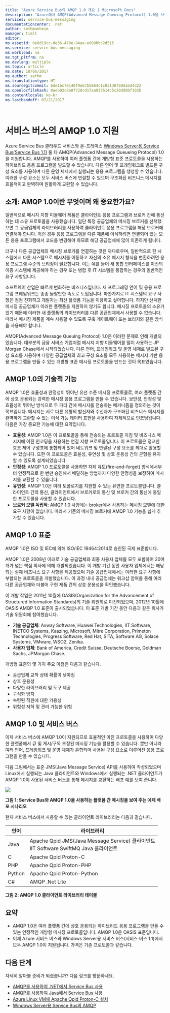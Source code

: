 ```yaml
---
title: "Azure Service Bus의 AMQP 1.0 개요 | Microsoft Docs"
description: "Azure에서 AMQP(Advanced Message Queuing Protocol) 1.0을 사용하는 방법에 대해 알아봅니다."
services: service-bus-messaging
documentationcenter: .net
author: sethmanheim
manager: timlt
editor: 
ms.assetid: 0e8d19cc-de36-478e-84ae-e089bbc2d515
ms.service: service-bus-messaging
ms.workload: na
ms.tgt_pltfrm: na
ms.devlang: multiple
ms.topic: article
ms.date: 10/06/2017
ms.author: sethm
ms.translationtype: HT
ms.sourcegitcommit: bde1bc7e140f9eb7bb864c1c0a1387b9da5d4d22
ms.openlocfilehash: 0aeb02c8a07728cd17aa937614c5c20dd0bf102b
ms.contentlocale: ko-kr
ms.lasthandoff: 07/21/2017

---
```

# <a name="amqp-10-support-in-service-bus"></a>서비스 버스의 AMQP 1.0 지원
Azure Service Bus 클라우드 서비스와 온-프레미스 [Windows Server용 Service Bus(Service Bus 1.1)](https://msdn.microsoft.com/library/dn282144.aspx) 둘 다 AMQP(Advanced Message Queueing Protocol) 1.0을 지원합니다. AMQP를 사용하여 여러 플랫폼 간에 개방형 표준 프로토콜을 사용하는 하이브리드 응용 프로그램을 빌드할 수 있습니다. 다른 언어 및 프레임워크로 빌드된 구성 요소를 사용하며 다른 운영 체제에서 실행되는 응용 프로그램을 생성할 수 있습니다. 이러한 구성 요소는 모두 서비스 버스에 연결할 수 있으며 구조화된 비즈니스 메시지를 효율적이고 완벽하며 원활하게 교환할 수 있습니다.

## <a name="introduction-what-is-amqp-10-and-why-is-it-important"></a>소개: AMQP 1.0이란 무엇이며 왜 중요한가요?
일반적으로 메시지 지향 미들웨어 제품은 클라이언트 응용 프로그램과 브로커 간에 통신하는 데 소유 프로토콜을 사용했습니다. 일단 특정 공급업체의 메시징 브로커를 선택했으면 그 공급업체의 라이브러리를 사용하여 클라이언트 응용 프로그램을 해당 브로커에 연결해야 합니다. 이런 경우 응용 프로그램을 다른 제품에 이식하려면 연결되어 있는 모든 응용 프로그램에서 코드를 변경해야 하므로 해당 공급업체에 많이 의존하게 됩니다. 

더구나 다른 공급업체의 메시징 브로커를 연결하는 것은 까다로우며, 일반적으로 한 시스템에서 다른 시스템으로 메시지를 이동하고 자신의 소유 메시지 형식을 변환하려면 응용 프로그램 수준의 브리징이 필요합니다. 이는 예를 들어 새 통합 인터페이스를 이전의 이종 시스템에 제공해야 하는 경우 또는 병합 후 IT 시스템을 통합하는 경우의 일반적인 요구 사항입니다.

소프트웨어 산업은 빠르게 변화하는 비즈니스입니다. 새 프로그래밍 언어 및 응용 프로그램 프레임워크는 종종 놀랄만한 속도로 도입됩니다. 마찬가지로 IT 시스템의 요구 사항은 점점 진화하고 개발자는 최신 플랫폼 기능을 이용하고 싶어합니다. 하지만 선택한 메시징 공급업체가 이러한 플랫폼을 지원하지 않기도 합니다. 메시징 프로토콜의 소유가 있기 때문에 이러한 새 플랫폼의 라이브러리를 다른 공급업체에서 사용할 수 없습니다. 따라서 메시징 제품을 계속 사용할 수 있도록 구축 게이트웨이 또는 브리지와 같은 방식을 사용해야 합니다.

AMQP(Advanced Message Queuing Protocol) 1.0은 이러한 문제로 인해 개발되었습니다. 대부분의 금융 서비스 기업처럼 메시지 지향 미들웨어를 많이 사용하는 JP Morgan Chase에서 시작되었습니다. 다른 언어, 프레임워크 및 운영 체제로 빌드된 구성 요소를 사용하며 다양한 공급업체의 최고 구성 요소를 모두 사용하는 메시지 기반 응용 프로그램을 만들 수 있는 개방형 표준 메시징 프로토콜을 만드는 것이 목표였습니다.

## <a name="amqp-10-technical-features"></a>AMQP 1.0의 기술적 기능
AMQP 1.0은 효율성과 안정성이 뛰어난 유선 수준 메시징 프로토콜로, 여러 플랫폼 간에 상호 운용되는 강력한 메시징 응용 프로그램을 만들 수 있습니다. 보안성, 안정성 및 효율성이 뛰어난 방식으로 두 파티 간에 메시지를 전송하는 메커니즘을 정의하는 것이 목표입니다. 메시지는 서로 다른 유형의 발신자와 수신자가 구조화된 비즈니스 메시지를 완벽하게 교환할 수 있는 이식 가능 데이터 표현을 사용하여 자체적으로 인코딩됩니다. 다음은 가장 중요한 기능에 대한 요약입니다.

* **효율성**: AMQP 1.0은 이 프로토콜을 통해 전송되는 프로토콜 지침 및 비즈니스 메시지에 이진 인코딩을 사용하는 연결 지향 프로토콜입니다. 이 프로토콜은 정교한 흐름 제어 구성표에 통합되어 있어 네트워크 및 연결된 구성 요소를 최대로 활용할 수 있습니다. 또한 이 프로토콜은 효율성, 유연성 및 상호 운용성 간의 균형을 유지할 수 있도록 설계되었습니다.
* **안정성**: AMQP 1.0 프로토콜을 사용하면 자체 유도(fire-and-forget) 방식에서부터 안정적으로 한 번만 승인해서 배달하는 방법까지 다양한 안정성을 보장하여 메시지를 교환할 수 있습니다.
* **유연성**: AMQP 1.0은 여러 토폴로지를 지원할 수 있는 유연한 프로토콜입니다. 클라이언트 간의 통신, 클라이언트에서 브로커로의 통신 및 브로커 간의 통신에 동일한 프로토콜을 사용할 수 있습니다.
* **브로커 모델 독립적**: AMQP 1.0 사양에는 broker에서 사용하는 메시징 모델에 대한 요구 사항이 없습니다. 따라서 기존의 메시징 브로커에 AMQP 1.0 기능을 쉽게 추가할 수 있습니다.

## <a name="amqp-10-is-a-standard-with-a-capital-s"></a>AMQP 1.0 표준
AMQP 1.0은 ISO 및 IEC에 의해 ISO/IEC 19464:2014로 승인된 국제 표준합니다.

AMQP 1.0은 2008년 이래로 기술 공급업체와 최종 사용자 업체를 모두 포함하여 20여 개가 넘는 핵심 회사에 의해 개발되었습니다. 이 개발 기간 동안 사용자 업체에서는 해당되는 실제 비즈니스 요구 사항을 제공했으며 기술 공급업체에서는 이러한 요구 사항에 부합되는 프로토콜을 개발했습니다. 이 과정 내내 공급업체는 워크샵 참여를 통해 여러 다른 공급업체와 더불어 구현 제품 간의 상호 운용성을 확인했습니다.

이 개발 작업은 2011년 10월에 OASIS(Organization for the Advancement of Structured Information Standards)의 기술 위원회로 이전되었으며, 2012년 10월에 OASIS AMQP 1.0 표준이 출시되었습니다. 이 표준 개발 기간 동안 다음과 같은 회사가 기술 위원회에 참여했습니다.

* **기술 공급업체**: Axway Software, Huawei Technologies, IIT Software, INETCO Systems, Kaazing, Microsoft, Mitre Corporation, Primeton Technologies, Progress Software, Red Hat, SITA, Software AG, Solace Systems, VMware, WSO2, Zenika.
* **사용자 업체**: Bank of America, Credit Suisse, Deutsche Boerse, Goldman Sachs, JPMorgan Chase.

개방형 표준의 몇 가지 주요 이점은 다음과 같습니다.

* 공급업체 교착 상태 확률이 낮아짐
* 상호 운용성
* 다양한 라이브러리 및 도구 제공
* 구식화 방지
* 숙련된 직원에 대한 가용성
* 위험성 저하 및 관리 가능한 위험

## <a name="amqp-10-and-service-bus"></a>AMQP 1.0 및 서비스 버스
이제 서비스 버스에 AMQP 1.0이 지원되므로 효율적인 이진 프로토콜을 사용하여 다양한 플랫폼에서 큐 및 게시/구독 조정된 메시징 기능을 활용할 수 있습니다. 뿐만 아니라 여러 언어, 프레임워크 및 운영 체제가 혼합되어 사용된 구성 요소로 이루어진 응용 프로그램을 만들 수 있습니다.

다음 그림에서는 표준 JMS(Java Message Service) API를 사용하여 작성되었으며 Linux에서 실행되는 Java 클라이언트와 Windows에서 실행되는 .NET 클라이언트가 AMQP 1.0이 사용된 서비스 버스를 통해 메시지를 교환하는 배포 예를 보여 줍니다.

![][0]

**그림 1: Service Bus와 AMQP 1.0을 사용하는 플랫폼 간 메시징을 보여 주는 예제 배포 시나리오**

현재 서비스 버스에서 사용할 수 있는 클라이언트 라이브러리는 다음과 같습니다.

| 언어 | 라이브러리 |
| --- | --- |
| Java |Apache Qpid JMS(Java Message Service) 클라이언트<br/>IIT Software SwiftMQ Java 클라이언트 |
| C |Apache Qpid Proton-C |
| PHP |Apache Qpid Proton-PHP |
| Python |Apache Qpid Proton-Python |
| C# |AMQP .Net Lite |

**그림 2: AMQP 1.0 클라이언트 라이브러리 테이블**

## <a name="summary"></a>요약
* AMQP 1.0은 여러 플랫폼 간에 상호 운용되는 하이브리드 응용 프로그램을 만들 수 있는 안정적인 개방형 메시징 프로토콜입니다. AMQP 1.0은 OASIS 표준입니다.
* 이제 Azure 서비스 버스와 Windows Server용 서비스 버스(서비스 버스 1.1)에서 모두 AMQP 1.0이 지원됩니다. 가격은 기존 프로토콜과 같습니다.

## <a name="next-steps"></a>다음 단계
자세히 알아볼 준비가 되셨습니까? 다음 링크를 방문하세요.

* [AMQP를 사용하여 .NET에서 Service Bus 사용]
* [AMQP를 사용하여 Java에서 Service Bus 사용]
* [Azure Linux VM에 Apache Qpid Proton-C 설치]
* [Windows Server용 Service Bus의 AMQP]

[0]: ./media/service-bus-amqp-overview/service-bus-amqp-1.png
[AMQP를 사용하여 .NET에서 Service Bus 사용]: service-bus-amqp-dotnet.md
[AMQP를 사용하여 Java에서 Service Bus 사용]: service-bus-amqp-java.md
[Azure Linux VM에 Apache Qpid Proton-C 설치]: service-bus-amqp-apache.md
[Windows Server용 Service Bus의 AMQP]: https://msdn.microsoft.com/library/dn574799.aspx

